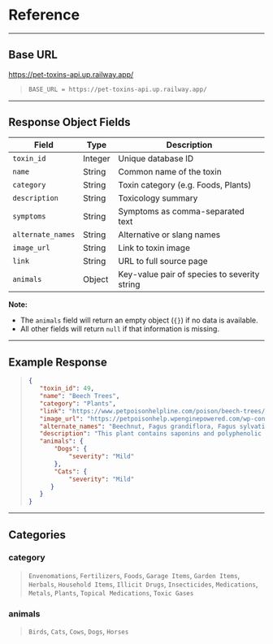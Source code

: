# Reference

---

## Base URL

https://pet-toxins-api.up.railway.app/
>```bash
>BASE_URL = https://pet-toxins-api.up.railway.app/
>```

---

## Response Object Fields

| Field           | Type     | Description                                  |
|-----------------|----------|----------------------------------------------|
| `toxin_id`      | Integer  | Unique database ID                           |
| `name`          | String   | Common name of the toxin                     |
| `category`      | String   | Toxin category (e.g. Foods, Plants)          |
| `description`   | String   | Toxicology summary                           |
| `symptoms`      | String   | Symptoms as comma-separated text             |
| `alternate_names` | String | Alternative or slang names                   |
| `image_url`     | String   | Link to toxin image                          |
| `link`          | String   | URL to full source page                      |
| `animals`       | Object   | Key-value pair of species to severity string |

**Note:**

- The `animals` field will return an empty object (`{}`) if no data is available.
- All other fields will return `null` if that information is missing.

---

## Example Response

>```json
>{
>    "toxin_id": 49,
>    "name": "Beech Trees",
>    "category": "Plants",
>    "link": "https://www.petpoisonhelpline.com/poison/beech-trees/",
>    "image_url": "https://petpoisonhelp.wpenginepowered.com/wp-content/uploads/2011/10/Beech-Tree-452x390.jpg",
>    "alternate_names": "Beechnut, Fagus grandiflora, Fagus sylvatica",
>    "description": "This plant contains saponins and polyphenolic compounds. Fagus grandiflora, a species native to North America, is...",
>    "animals": {
>        "Dogs": {
>            "severity": "Mild"
>        },
>        "Cats": {
>            "severity": "Mild"
>       }
>    }
>}
>```

---

## Categories

### category

> `Envenomations`, `Fertilizers`, `Foods`, `Garage Items`, `Garden Items`, `Herbals`, `Household Items`, `Illicit Drugs`, `Insecticides`, `Medications`, `Metals`, `Plants`, `Topical Medications`, `Toxic Gases`

### animals

> `Birds`, `Cats`, `Cows`, `Dogs`, `Horses`
